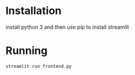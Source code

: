 # Installation
install python 3 and then use pip to install streamlit

# Running
`streamlit run frontend.py`
